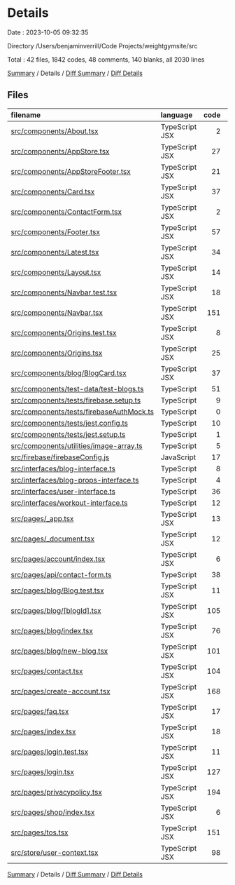 # Details

Date : 2023-10-05 09:32:35

Directory /Users/benjaminverrill/Code Projects/weightgymsite/src

Total : 42 files,  1842 codes, 48 comments, 140 blanks, all 2030 lines

[Summary](results.md) / Details / [Diff Summary](diff.md) / [Diff Details](diff-details.md)

## Files
| filename | language | code | comment | blank | total |
| :--- | :--- | ---: | ---: | ---: | ---: |
| [src/components/About.tsx](/src/components/About.tsx) | TypeScript JSX | 2 | 0 | 1 | 3 |
| [src/components/AppStore.tsx](/src/components/AppStore.tsx) | TypeScript JSX | 27 | 0 | 3 | 30 |
| [src/components/AppStoreFooter.tsx](/src/components/AppStoreFooter.tsx) | TypeScript JSX | 21 | 0 | 3 | 24 |
| [src/components/Card.tsx](/src/components/Card.tsx) | TypeScript JSX | 37 | 0 | 5 | 42 |
| [src/components/ContactForm.tsx](/src/components/ContactForm.tsx) | TypeScript JSX | 2 | 0 | 1 | 3 |
| [src/components/Footer.tsx](/src/components/Footer.tsx) | TypeScript JSX | 57 | 0 | 3 | 60 |
| [src/components/Latest.tsx](/src/components/Latest.tsx) | TypeScript JSX | 34 | 0 | 3 | 37 |
| [src/components/Layout.tsx](/src/components/Layout.tsx) | TypeScript JSX | 14 | 0 | 3 | 17 |
| [src/components/Navbar.test.tsx](/src/components/Navbar.test.tsx) | TypeScript JSX | 18 | 0 | 4 | 22 |
| [src/components/Navbar.tsx](/src/components/Navbar.tsx) | TypeScript JSX | 151 | 0 | 5 | 156 |
| [src/components/Origins.test.tsx](/src/components/Origins.test.tsx) | TypeScript JSX | 8 | 0 | 1 | 9 |
| [src/components/Origins.tsx](/src/components/Origins.tsx) | TypeScript JSX | 25 | 0 | 2 | 27 |
| [src/components/blog/BlogCard.tsx](/src/components/blog/BlogCard.tsx) | TypeScript JSX | 37 | 0 | 5 | 42 |
| [src/components/test-data/test-blogs.ts](/src/components/test-data/test-blogs.ts) | TypeScript | 51 | 0 | 0 | 51 |
| [src/components/tests/firebase.setup.ts](/src/components/tests/firebase.setup.ts) | TypeScript | 9 | 2 | 3 | 14 |
| [src/components/tests/firebaseAuthMock.ts](/src/components/tests/firebaseAuthMock.ts) | TypeScript | 0 | 0 | 1 | 1 |
| [src/components/tests/jest.config.ts](/src/components/tests/jest.config.ts) | TypeScript | 10 | 3 | 3 | 16 |
| [src/components/tests/jest.setup.ts](/src/components/tests/jest.setup.ts) | TypeScript | 1 | 0 | 0 | 1 |
| [src/components/utilities/image-array.ts](/src/components/utilities/image-array.ts) | TypeScript | 5 | 0 | 1 | 6 |
| [src/firebase/firebaseConfig.js](/src/firebase/firebaseConfig.js) | JavaScript | 17 | 0 | 3 | 20 |
| [src/interfaces/blog-interface.ts](/src/interfaces/blog-interface.ts) | TypeScript | 8 | 0 | 0 | 8 |
| [src/interfaces/blog-props-interface.ts](/src/interfaces/blog-props-interface.ts) | TypeScript | 4 | 0 | 2 | 6 |
| [src/interfaces/user-interface.ts](/src/interfaces/user-interface.ts) | TypeScript | 36 | 0 | 1 | 37 |
| [src/interfaces/workout-interface.ts](/src/interfaces/workout-interface.ts) | TypeScript | 12 | 0 | 1 | 13 |
| [src/pages/_app.tsx](/src/pages/_app.tsx) | TypeScript JSX | 13 | 0 | 2 | 15 |
| [src/pages/_document.tsx](/src/pages/_document.tsx) | TypeScript JSX | 12 | 0 | 2 | 14 |
| [src/pages/account/index.tsx](/src/pages/account/index.tsx) | TypeScript JSX | 6 | 0 | 1 | 7 |
| [src/pages/api/contact-form.ts](/src/pages/api/contact-form.ts) | TypeScript | 38 | 0 | 4 | 42 |
| [src/pages/blog/Blog.test.tsx](/src/pages/blog/Blog.test.tsx) | TypeScript JSX | 11 | 0 | 2 | 13 |
| [src/pages/blog/[blogId].tsx](/src/pages/blog/%5BblogId%5D.tsx) | TypeScript JSX | 105 | 5 | 14 | 124 |
| [src/pages/blog/index.tsx](/src/pages/blog/index.tsx) | TypeScript JSX | 76 | 3 | 8 | 87 |
| [src/pages/blog/new-blog.tsx](/src/pages/blog/new-blog.tsx) | TypeScript JSX | 101 | 22 | 6 | 129 |
| [src/pages/contact.tsx](/src/pages/contact.tsx) | TypeScript JSX | 104 | 0 | 6 | 110 |
| [src/pages/create-account.tsx](/src/pages/create-account.tsx) | TypeScript JSX | 168 | 0 | 4 | 172 |
| [src/pages/faq.tsx](/src/pages/faq.tsx) | TypeScript JSX | 17 | 0 | 3 | 20 |
| [src/pages/index.tsx](/src/pages/index.tsx) | TypeScript JSX | 18 | 0 | 3 | 21 |
| [src/pages/login.test.tsx](/src/pages/login.test.tsx) | TypeScript JSX | 11 | 0 | 2 | 13 |
| [src/pages/login.tsx](/src/pages/login.tsx) | TypeScript JSX | 127 | 10 | 8 | 145 |
| [src/pages/privacypolicy.tsx](/src/pages/privacypolicy.tsx) | TypeScript JSX | 194 | 0 | 3 | 197 |
| [src/pages/shop/index.tsx](/src/pages/shop/index.tsx) | TypeScript JSX | 6 | 0 | 1 | 7 |
| [src/pages/tos.tsx](/src/pages/tos.tsx) | TypeScript JSX | 151 | 0 | 3 | 154 |
| [src/store/user-context.tsx](/src/store/user-context.tsx) | TypeScript JSX | 98 | 3 | 14 | 115 |

[Summary](results.md) / Details / [Diff Summary](diff.md) / [Diff Details](diff-details.md)